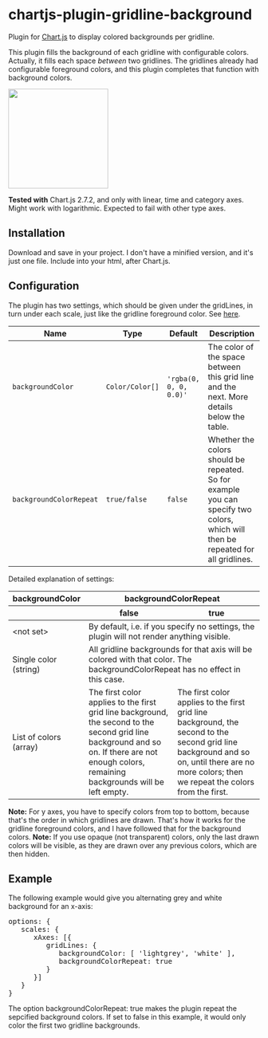 # chartjs-plugin-gridline-background

Plugin for <a href="http://www.chartjs.org/">Chart.js</a> to display colored backgrounds per gridline.

This plugin fills the background of each gridline with configurable colors. Actually, it fills each space _between_ two gridlines.
The gridlines already had configurable foreground colors, and this plugin completes that function with background colors.

<img src="https://rawgit.com/sfrauenfelder/chartjs-plugin-gridline-background/master/demo-picture.png" style="width:200px;">

<strong>Tested with</strong> Chart.js 2.7.2, and only with linear, time and category axes. Might work with logarithmic. Expected to fail with other type axes.
<h2>Installation</h2>
Download and save in your project. I don't have a minified version, and it's just one file.
Include into your html, after Chart.js.

<h2>Configuration</h2>
The plugin has two settings, which should be given under the gridLines, in turn under each scale, just like the gridline foreground color. See <a href="http://www.chartjs.org/docs/latest/axes/styling.html#grid-line-configuration">here</a>.
<table>
<thead>
<tr>
<th>Name</th>
<th>Type</th>
<th>Default</th>
<th>Description</th>
</tr>
</thead>
<tbody>
<tr>
<td><code>backgroundColor</code></td>
<td><code>Color/Color[]</code></td>
<td><code>'rgba(0, 0, 0, 0.0)'</code></td>
<td>The color of the space between this grid line and the next. More details below the table.
</td>
</tr>
<tr>
<td><code>backgroundColorRepeat</code></td>
<td><code>true/false</code></td>
<td><code>false</code></td>
<td>Whether the colors should be repeated. So for example you can specify two colors, which will then be repeated for all gridlines. 
   </td>
</tr>
 </tbody>
</table>
Detailed explanation of settings:
<table>
   <thead>
      <tr>
         <th>
            backgroundColor
         </th>
         <th colspan=2>
            backgroundColorRepeat
         </th>
      </tr>
     <tr>
      <th></th>
      <th>false</th>
      <th>true</th>
      </tr>
   </thead>
   <tbody>
      <tr>
         <td>
            &lt;not set&gt;
         </td>
         <td colspan=2>
            By default, i.e. if you specify no settings, the plugin will not render anything visible.
         </td>
      </tr>
      <tr>
         <td>
            Single color (string)
         </td>
         <td colspan=2>
            All gridline backgrounds for that axis will be colored with that color. The backgroundColorRepeat has no effect in this case.
         </td>
      </tr>
      <tr>
         <td>
            List of colors (array)
         </td>
         <td>
            The first color applies to the first grid line background, the second to the second grid line background and so on. If there are not enough colors, remaining backgrounds will be left empty.
         </td>
         <td>
            The first color applies to the first grid line background, the second to the second grid line background and so on, until there are no more colors; then we repeat the colors from the first.
         </td>
      </tr>
   </tbody>
</table>

<strong>Note:</strong> For y axes, you have to specify colors from top to bottom, because that's the order in which gridlines are drawn. That's how it works for the gridline foreground colors, and I have followed that for the background colors.
<strong>Note:</strong> If you use opaque (not transparent) colors, only the last drawn colors will be visible, as they are drawn over any previous colors, which are then hidden.
<h2>Example</h2>
The following example would give you alternating grey and white background for an x-axis:

<pre>
options: {
   scales: {
      xAxes: [{
         gridLines: {
            backgroundColor: [ 'lightgrey', 'white' ],
            backgroundColorRepeat: true
         }
      }]
   }
}
</pre>


The option backgroundColorRepeat: true makes the plugin repeat the sepcified background colors. If set to false in this example, it would only color the first two gridline backgrounds.

